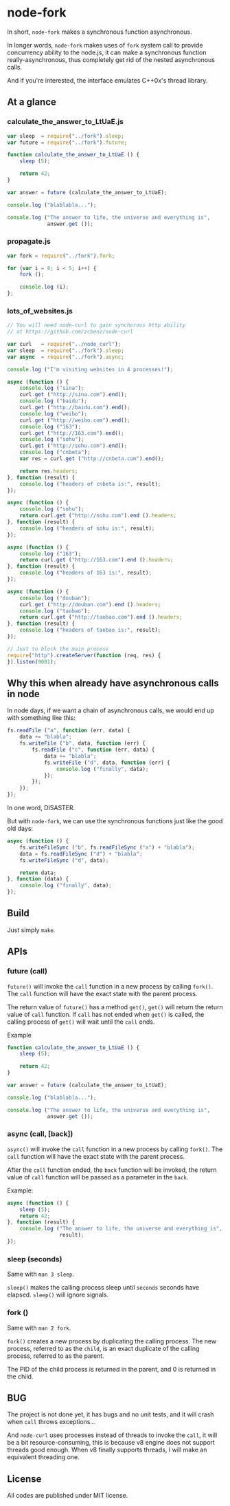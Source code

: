 # node-fork

 In short, `node-fork` makes a synchronous function asynchronous.

 In longer words, `node-fork` makes uses of `fork` system call to provide
 concurrency ability to the node.js, it can make a synchronous function
 really-asynchronous, thus completely get rid of the nested asynchronous
 calls.

 And if you're interested, the interface emulates C++0x's thread library.

## At a glance

### calculate_the_answer_to_LtUaE.js

```javascript
var sleep  = require("../fork").sleep;
var future = require("../fork").future;

function calculate_the_answer_to_LtUaE () {
    sleep (5);

    return 42;
}

var answer = future (calculate_the_answer_to_LtUaE);

console.log ("blablabla...");

console.log ("The answer to life, the universe and everything is",
             answer.get ());
```

### propagate.js

```javascript
var fork = require("../fork").fork;

for (var i = 0; i < 5; i++) {
    fork ();

    console.log (i);
};
```

### lots_of_websites.js

```javascript
// You will need node-curl to gain synchorous http ability
// at https://github.com/zcbenz/node-curl

var curl   = require("../node_curl");
var sleep  = require("../fork").sleep;
var async  = require("../fork").async;

console.log ("I'm visiting websites in 4 processes!");

async (function () {
    console.log ("sina");
    curl.get ("http://sina.com").end();
    console.log ("baidu");
    curl.get ("http://baidu.com").end();
    console.log ("weibo");
    curl.get ("http://weibo.com").end();
    console.log ("163");
    curl.get ("http://163.com").end();
    console.log ("sohu");
    curl.get ("http://sohu.com").end();
    console.log ("cnbeta");
    var res = curl.get ("http://cnbeta.com").end();

    return res.headers;
}, function (result) {
    console.log ("headers of cnbeta is:", result);
});

async (function () {
    console.log ("sohu");
    return curl.get ("http://sohu.com").end ().headers;
}, function (result) {
    console.log ("headers of sohu is:", result);
});

async (function () {
    console.log ("163");
    return curl.get ("http://163.com").end ().headers;
}, function (result) {
    console.log ("headers of 163 is:", result);
});

async (function () {
    console.log ("douban");
    curl.get ("http://douban.com").end ().headers;
    console.log ("taobao");
    return curl.get ("http://taobao.com").end ().headers;
}, function (result) {
    console.log ("headers of taobao is:", result);
});

// Just to block the main process
require("http").createServer(function (req, res) {
}).listen(9001);
```

## Why this when already have asynchronous calls in node

 In node days, if we want a chain of asynchronous calls, we would end up
 with something like this:

```javascript
fs.readFile ("a", function (err, data) {
    data += "blabla";
    fs.writeFile ("b", data, function (err) {
        fs.readFile ("c", function (err, data) {
            data += "blabla";
            fs.writeFile ("d", data, function (err) {
                console.log ("finally", data);
            });
        });
    });
});
```
 In one word, DISASTER.

 But with `node-fork`, we can use the synchronous functions just like the
 good old days:

```javascript
async (function () {
    fs.writeFileSync ("b", fs.readFileSync ("a") + "blabla");
    data = fs.readFileSync ("d") + "blabla";
    fs.writeFileSync ("d", data);

    return data;
}, function (data) {
    console.log ("finally", data);
});
```

## Build

 Just simply `make`.

## APIs

### future (call)

 `future()` will invoke the `call` function in a new process by calling
 `fork()`. The `call` function will have the exact state with the parent
 process.

 The return value of `future()` has a method `get()`, `get()` will return
 the return value of `call` function. If `call` has not ended when `get()`
 is called, the calling process of `get()` will wait until the `call`
 ends.

 Example

```javascript
function calculate_the_answer_to_LtUaE () {
    sleep (5);

    return 42;
}

var answer = future (calculate_the_answer_to_LtUaE);

console.log ("blablabla...");

console.log ("The answer to life, the universe and everything is",
             answer.get ());
```

### async (call, [back])

 `async()` will invoke the `call` function in a new process by calling
 `fork()`. The `call` function will have the exact state with the parent
 process.

 After the `call` function ended, the `back` function will be invoked,
 the return value of `call` function will be passed as a parameter in the
 `back`.

 Example:

```javascript
async (function () {
    sleep (5);
    return 42;
}, function (result) {
    console.log ("The answer to life, the universe and everything is",
                 result);
});
```

### sleep (seconds)

 Same with `man 3 sleep`.

 `sleep()` makes the calling process sleep until `seconds` seconds have
 elapsed. `sleep()` will ignore signals.

### fork ()

 Same with `man 2 fork`.

 `fork()` creates a new process by duplicating the calling process. The
 new process, referred to as the `child`, is an exact duplicate of the
 calling process, referred to as the parent.

 The PID of the child process is returned in the parent, and
 0 is returned in the child.

## BUG

 The project is not done yet, it has bugs and no unit tests, and it will
 crash when `call` throws exceptions...

 And `node-curl` uses processes instead of threads to invoke the `call`,
 it will be a bit resource-consuming, this is because v8 engine does not
 support threads good enough. When v8 finally supports threads, I will
 make an equivalent threading one.

## License
 
 All codes are published under MIT license.
  

